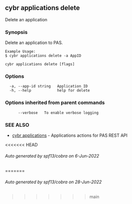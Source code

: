 ## cybr applications delete

Delete an application

### Synopsis

Delete an application to PAS.
	
	Example Usage:
	$ cybr applications delete -a AppID

```
cybr applications delete [flags]
```

### Options

```
  -a, --app-id string   Application ID
  -h, --help            help for delete
```

### Options inherited from parent commands

```
      --verbose   To enable verbose logging
```

### SEE ALSO

* [cybr applications](cybr_applications.md)	 - Applications actions for PAS REST API

<<<<<<< HEAD
###### Auto generated by spf13/cobra on 6-Jun-2022
=======
###### Auto generated by spf13/cobra on 28-Jun-2022
>>>>>>> main
